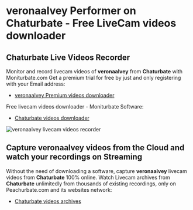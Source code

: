 # veronaalvey Performer on Chaturbate - Free LiveCam videos downloader

## Chaturbate Live Videos Recorder

Monitor and record livecam videos of **veronaalvey** from **Chaturbate** with Moniturbate.com
Get a premium trial for free by just and only registering with your Email address:
* [veronaalvey Premium videos downloader](https://moniturbate.com/request-demo-licence-key.html)

Free livecam videos downloader - Moniturbate Software:
* [Chaturbate videos downloader](https://moniturbate.com/moniturbate-download-software.html)

![veronaalvey livecam videos recorder](https://peachurnet.com/templates/moniturbate-software.png)


## Capture veronaalvey videos from the Cloud and watch your recordings on Streaming

Without the need of downloading a software, capture **veronaalvey** livecam videos from **Chaturbate** 100% online.
Watch Livecam archives from **Chaturbate** unlimitedly from thousands of existing recordings, only on Peachurbate.com and its websites network:
* [Chaturbate videos archives](https://peachurnet.com/)